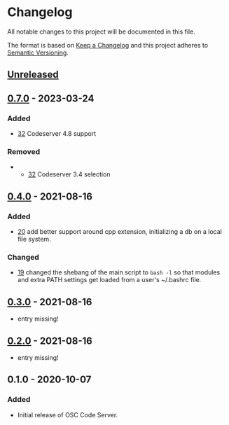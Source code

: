 # Changelog
All notable changes to this project will be documented in this file.

The format is based on [Keep a Changelog](http://keepachangelog.com/en/1.0.0/)
and this project adheres to [Semantic Versioning](http://semver.org/spec/v2.0.0.html).

## [Unreleased]

## [0.7.0] - 2023-03-24

### Added
- [32](https://github.com/OSC/bc_osc_codeserver/pull/32) Codeserver 4.8 support

### Removed
- - [32](https://github.com/OSC/bc_osc_codeserver/pull/32) Codeserver 3.4 selection

## [0.4.0] - 2021-08-16

### Added

- [20](https://github.com/OSC/bc_osc_codeserver/pull/20) add better support around
  cpp extension, initializing a db on a local file system.

### Changed

- [19](https://github.com/OSC/bc_osc_codeserver/pull/19) changed the shebang of the
  main script to `bash -l` so that modules and extra PATH settings get loaded from
  a user's ~/.bashrc file.

## [0.3.0] - 2021-08-16

- entry missing!

## [0.2.0] - 2021-08-16

- entry missing!

## 0.1.0 - 2020-10-07
### Added
- Initial release of OSC Code Server.

[Unreleased]: https://github.com/OSC/bc_osc_codeserver/compare/v0.7.0...HEAD
[0.7.0]: https://github.com/OSC/bc_osc_codeserver/compare/v0.6.0...v0.7.0
[0.4.0]: https://github.com/OSC/bc_osc_codeserver/compare/v0.3.0...v0.4.0
[0.3.0]: https://github.com/OSC/bc_osc_codeserver/compare/v0.2.0...v0.3.0
[0.2.0]: https://github.com/OSC/bc_osc_codeserver/compare/v0.1.0...v0.2.0
